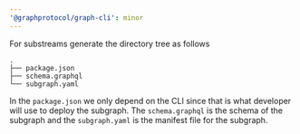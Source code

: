 ```yaml
---
'@graphprotocol/graph-cli': minor
---
```


For substreams generate the directory tree as follows
```
.
├── package.json
├── schema.graphql
└── subgraph.yaml
```

In the `package.json` we only depend on the CLI since that is what developer will use to deploy the subgraph. The `schema.graphql` is the schema of the subgraph and the `subgraph.yaml` is the manifest file for the subgraph.
